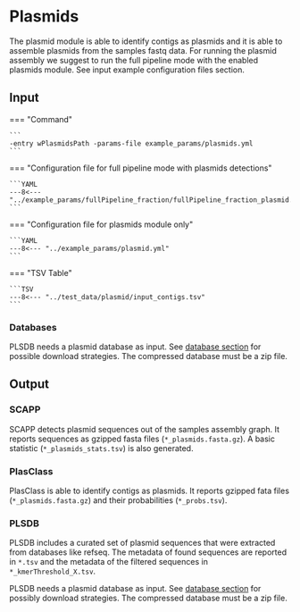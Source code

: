 # Plasmids

The plasmid module is able to identify contigs as plasmids and it is able to assemble plasmids from the samples fastq data.
For running the plasmid assembly we suggest to run the full pipeline mode with the enabled plasmids module. See input example configuration files section.

## Input

=== "Command"

    ```
    -entry wPlasmidsPath -params-file example_params/plasmids.yml
    ```

=== "Configuration file for full pipeline mode with plasmids detections"

    ```YAML
    ---8<--- "../example_params/fullPipeline_fraction/fullPipeline_fraction_plasmid.yml"
    ```

=== "Configuration file for plasmids module only"

    ```YAML
    ---8<--- "../example_params/plasmid.yml"
    ```

=== "TSV Table"

    ```TSV
    ---8<--- "../test_data/plasmid/input_contigs.tsv"
    ```

### Databases

PLSDB needs a plasmid database as input. See [database section](##-Database-input-configuration) for possible download strategies.
The compressed database must be a zip file. 

## Output

### SCAPP

SCAPP detects plasmid sequences out of the samples assembly graph.
It reports sequences as gzipped fasta files (`*_plasmids.fasta.gz`). A basic statistic (`*_plasmids_stats.tsv`)
is also generated.

### PlasClass

PlasClass is able to identify contigs as plasmids. It reports gzipped fata files (`*_plasmids.fasta.gz`)
and their probabilities (`*_probs.tsv`).

### PLSDB

PLSDB includes a curated set of plasmid sequences that were extracted from databases like refseq.
The metadata of found sequences are reported in `*.tsv` and the metadata of the filtered sequences in `*_kmerThreshold_X.tsv`.

PLSDB needs a plasmid database as input. See [database section](##-Database-input-configuration) for possibly download strategies.
The compressed database must be a zip file. 

